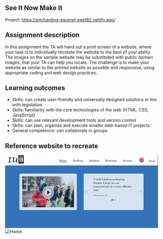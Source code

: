 ## See It Now Make It

Project: https://enchanting-squirrel-eeef82.netlify.app/

## Assignment description
In this assignment the TA will hand out a print screen of a website, where your task is to individually 
recreate the website to the best of your ability. The images on the sample website may be substituted 
with public domain images, that your TA can help you locate. The challenge is to make your website as 
similar to the printed website as possible and responsive, using appropriate coding and web design 
practices.


## Learning outcomes
* Skills: can create user-friendly and universally designed solutions in line with legislation
* Skills: familiarity with the core technologies of the web (HTML, CSS, JavaScript)
* Skills: can use relevant development tools and version control
* Skills: can plan, organize and execute smaller web-based IT projects
* General competence: can collaborate in groups


## Reference website to recreate
![](University_projects/DAFE1200-1%2019H%20Webutvikling%20og%20inkluderende%20design/See%20It%20Now%20Make%20It/resources/Home.PNG)
![Home](https://user-images.githubusercontent.com/54367157/161605995-dc881069-52aa-4934-bea8-283028efb39e.PNG)
